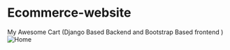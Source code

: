 # Ecommerce-website
My Awesome Cart
(Django Based Backend and Bootstrap Based frontend )
![Home](snap/home.png)
